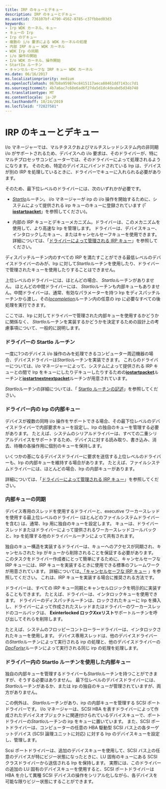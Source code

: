 ```yaml
---
title: IRP のキューとデキュー
description: IRP のキューとデキュー
ms.assetid: 736107bf-4790-4562-8785-c37fbbed03d3
keywords:
- Irp WDK カーネル、キュー
- キューの Irp
- Irp のデキュー
- 複数の i/o 要求による WDK カーネルの処理
- 内部 IRP キュー WDK カーネル
- WDK Irp の同期
- i/o 操作の開始
- I/o WDK カーネル、操作開始
- StartIo ルーチン
- キャンセル-セーフな IRP キュー WDK カーネル
ms.date: 06/16/2017
ms.localizationpriority: medium
ms.openlocfilehash: 067b8a95987ec8415117aeca88461dd7143cc7d1
ms.sourcegitcommit: 4b7a6ac7c68e6ad6f27da5d1dc4deabd5d34b748
ms.translationtype: MT
ms.contentlocale: ja-JP
ms.lasthandoff: 10/24/2019
ms.locfileid: "72827581"
---
```

# <a name="queuing-and-dequeuing-irps"></a>IRP のキューとデキュー





I/o マネージャーでは、マルチタスクおよびマルチスレッドシステム内の非同期 i/o がサポートされるため、デバイスへの i/o 要求は、そのドライバーが、特にマルチプロセッサコンピューターでは、そのドライバーによって処理されるようになります。 そのため、特定のデバイスにバインドされている Irp は、デバイスが別の IRP を処理しているときに、ドライバーでキューに入れられる必要があります。

そのため、最下位レベルのドライバーには、次のいずれかが必要です。

-   [*StartIo*](https://docs.microsoft.com/windows-hardware/drivers/ddi/wdm/nc-wdm-driver_startio)ルーチン。 i/o マネージャーが irp の i/o 操作を開始するために、システムによって提供される irp キューのキューに登録されています (「 [**iostartpacket**](https://docs.microsoft.com/windows-hardware/drivers/ddi/ntifs/nf-ntifs-iostartpacket)」を参照してください)。

-   内部の IRP キューとデキューメカニズム。ドライバーは、このメカニズムを使用して、より高速な Irp を管理します。 ドライバーは、デバイスキュー、インタロックしたキュー、またはキャンセルセーフキューを使用できます。 詳細については、「[ドライバーによって管理される IRP キュー](driver-managed-irp-queues.md)」を参照してください。

ディスパッチルーチン内のすべての IRP を満たすことができる最低レベルのデバイスドライバーのみが、Irp に対して*StartIo*ルーチンを使用したり、ドライバーで管理されたキューを使用したりすることはできません。

上位レベルのドライバーには、ほとんどの場合、 *StartIo*ルーチンがありません。 ほとんどの中間ドライバーには、 *StartIo*ルーチンも内部キューもありません。中間ドライバーは、通常、有効なパラメーターを持つ Irp をディスパッチルーチンから渡し、その[*Iocompletion*](https://docs.microsoft.com/windows-hardware/drivers/ddi/wdm/nc-wdm-io_completion_routine)ルーチン内の任意の irp に必要なすべての後処理を実行できます。

ここでは、Irp に対してドライバーで管理された内部キューを使用するかどうかに関係なく、 *StartIo*ルーチンを実装するかどうかを決定するための設計上の考慮事項について、一般的に説明します。

### <a name="startio-routines-in-drivers"></a>ドライバーの StartIo ルーチン

一度に1つのデバイス i/o 操作のみを処理できるコンピューター周辺機器の場合、デバイスドライバーは*StartIo*ルーチンを実装できます。 これらのドライバーについては、i/o マネージャーによって、システムによって提供される IRP キューとの間で Irp をキューにしたりデキューしたりするための[**iostartpacket**](https://docs.microsoft.com/windows-hardware/drivers/ddi/ntifs/nf-ntifs-iostartpacket)ルーチンと[**iostartnextnextpacket**](https://docs.microsoft.com/windows-hardware/drivers/ddi/ntifs/nf-ntifs-iostartnextpacket)ルーチンが用意されています。

*StartIo*ルーチンの詳細については、「 [StartIo ルーチンの記述](writing-a-startio-routine.md)」を参照してください。

### <a name="internal-queues-for-irps-in-drivers"></a>ドライバー内の Irp の内部キュー

デバイスが複数の同時 i/o 操作をサポートできる場合、その最下位レベルのデバイスドライバーで内部要求キューを設定し、Irp の独自のキューを管理する必要があります。 たとえば、システムのシリアルドライバーは、すべての二重シリアルデバイスをサポートするため、デバイスに対する読み取り、書き込み、消去、待機の各操作用に個別のキューを保持します。

いくつかの基になるデバイスドライバーに要求を送信する上位レベルのドライバーも、Irp の内部キューを維持する場合があります。 たとえば、ファイルシステムドライバーには、ほとんどの場合、Irp の内部キューがあります。

詳細については、「[ドライバーによって管理される IRP キュー](driver-managed-irp-queues.md)」を参照してください。

### <a name="internal-queue-synchronization"></a>内部キューの同期

デバイス専用のスレッドを使用するドライバーと、executive ワーカースレッドを使用する最上位レベルのドライバー (ほとんどのファイルシステムドライバーを含む) は、通常、Irp 用に独自のキューを設定します。 キューは、ドライバースレッドまたはドライバーによって提供されるワーカースレッドコールバックと、Irp を処理する他のドライバールーチンによって共有されます。

独自のキュー構造を実装するドライバーは、キューへのアクセスが同期され、キャンセルされた Irp がキューから削除されることを保証する必要があります。 このタスクをドライバー作成者にとって簡単にするために、キャンセルセーフな IRP キューには、IRP キューを実装するときに使用できる標準のフレームワークが用意されています。 詳細については[、「キャンセルセーフな IRP キュー](cancel-safe-irp-queues.md) 」を参照してください。 これは、IRP キューを実装する場合に推奨される方法です。

ドライバーは、すべての IRP キュー同期とキャンセルロジックを明示的に実装することもできます。 たとえば、ドライバーは、インタロックキューを使用できます。 ドライバーのディスパッチルーチンは、ロックされたキューに Irp を挿入し、ドライバーによって作成されたスレッドまたはドライバーのワーカースレッドのコールバックは、 **Exinterlocked ロック*Xxx*リスト**サポートルーチンを呼び出してそれらを削除します。

たとえば、システムのフロッピーコントローラードライバーは、インタロックされたキューを使用します。 デバイス専用スレッドは、他のデバイスドライバーの*StartIo*ルーチンによって実行される irp の処理と、他のデバイスドライバーの[*DpcForIsr*](https://docs.microsoft.com/windows-hardware/drivers/ddi/wdm/nc-wdm-io_dpc_routine)ルーチンによって実行される同じ irp の処理を処理します。

### <a name="internal-queues-with-startio-routines-in-drivers"></a>ドライバー内の StartIo ルーチンを使用した内部キュー

独自の内部キューを管理するドライバーも*StartIo*ルーチンを持つことができますが、そうする必要はありません。 最下位レベルのデバイスドライバーには、 *StartIo*ルーチンがあるか、または irp の独自のキューが管理されていますが、両方がありません。

この例外は、 *StartIo*ルーチンがあり、irp の内部キューを管理する SCSI ポートドライバーです。 I/o マネージャーは、SCSI HBA を表すドライバーによって作成されたデバイスオブジェクトに関連付けられているデバイスキューで、ポートドライバーの*StartIo*ルーチンの irp をキューに置いています。 また、SCSI ポートドライバーは、コンピューターの任意の HBA 駆動型 SCSI バス上の各ターゲットデバイス (SCSI 論理ユニットに対応) に対する Irp のデバイスキューを設定し、管理します。

Scsi ポートドライバーは、追加のデバイスキューを使用して、SCSI バス上の任意のデバイスが特にビジー状態になったときに、LU 固有のキューにある SCSI クラスドライバーから送信される Irp を保持します。 実際には、このドライバーの追加の LU 固有のデバイスキューを使用すると、SCSI ポートドライバーは HBA を介して異種 SCSI デバイスの操作をシリアル化しながら、各デバイスを可能な限りビジー状態にすることができます。

 

 





